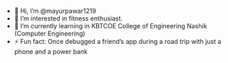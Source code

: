 - 👋 Hi, I’m @mayurpawar1219
- 👀 I’m interested in fitness enthusiast.
- 🌱 I’m currently learning in KBTCOE College of Engineering Nashik (Computer Engineering)
- ⚡ Fun fact: Once debugged a friend’s app during a road trip with just a phone and a power bank

<!---
mayurpawar1219/mayurpawar1219 is a ✨ special ✨ repository because its `README.md` (this file) appears on your GitHub profile.
You can click the Preview link to take a look at your changes.
--->
